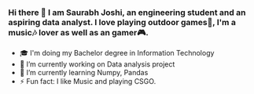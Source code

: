 ### Hi there 👋  I am Saurabh Joshi, an engineering student and an aspiring data analyst. I love playing outdoor games🏸, I'm a music🎶 lover as well as an gamer🎮.

- 🎓 I'm doing my Bachelor degree in Information Technology
- 🔭 I’m currently working on Data analysis project
- 🌱 I’m currently learning Numpy, Pandas
- ⚡ Fun fact: I like Music and playing CSGO.

